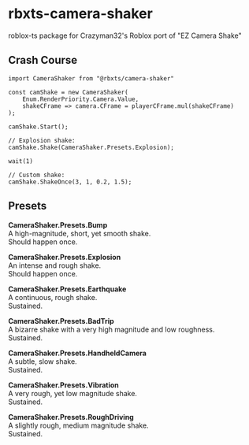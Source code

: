# rbxts-camera-shaker

roblox-ts package for Crazyman32's Roblox port of "EZ Camera Shake"

## Crash Course
```TS
import CameraShaker from "@rbxts/camera-shaker"

const camShake = new CameraShaker(
	Enum.RenderPriority.Camera.Value,
	shakeCFrame => camera.CFrame = playerCFrame.mul(shakeCFrame)
);

camShake.Start();

// Explosion shake:
camShake.Shake(CameraShaker.Presets.Explosion);

wait(1)

// Custom shake:
camShake.ShakeOnce(3, 1, 0.2, 1.5);

```

## Presets
**CameraShaker.Presets.Bump**\
A high-magnitude, short, yet smooth shake.\
Should happen once.

**CameraShaker.Presets.Explosion**\
An intense and rough shake.\
Should happen once.

**CameraShaker.Presets.Earthquake**\
A continuous, rough shake.\
Sustained.

**CameraShaker.Presets.BadTrip**\
A bizarre shake with a very high magnitude and low roughness.\
Sustained.

**CameraShaker.Presets.HandheldCamera**\
A subtle, slow shake.\
Sustained.

**CameraShaker.Presets.Vibration**\
A very rough, yet low magnitude shake.\
Sustained.

**CameraShaker.Presets.RoughDriving**\
A slightly rough, medium magnitude shake.\
Sustained.
